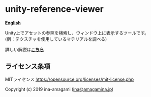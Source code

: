 # unity-reference-viewer

[**English**](README_EN.md)

Unity上でアセットの参照を検索し、ウィンドウ上に表示するツールです。  
(例：テクスチャを使用しているマテリアルを調べる)  
  
詳しい解説は[**こちら**](https://gc-career.com/tech-blog/reference-viewer/)

## ライセンス条項

MITライセンス
https://opensource.org/licenses/mit-license.php  

Copyright (c) 2019 ina-amagami (ina@amagamina.jp)
